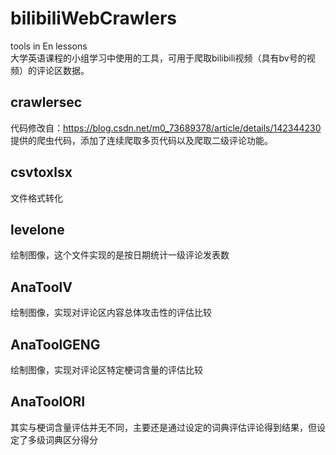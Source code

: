 # bilibiliWebCrawlers
 tools in En lessons  
大学英语课程的小组学习中使用的工具，可用于爬取bilibili视频（具有bv号的视频）的评论区数据。 
## crawlersec
代码修改自：https://blog.csdn.net/m0_73689378/article/details/142344230 提供的爬虫代码，添加了连续爬取多页代码以及爬取二级评论功能。
## csvtoxlsx
文件格式转化
## levelone
绘制图像，这个文件实现的是按日期统计一级评论发表数
## AnaToolV
绘制图像，实现对评论区内容总体攻击性的评估比较
## AnaToolGENG
绘制图像，实现对评论区特定梗词含量的评估比较
## AnaToolORI
其实与梗词含量评估并无不同，主要还是通过设定的词典评估评论得到结果，但设定了多级词典区分得分
